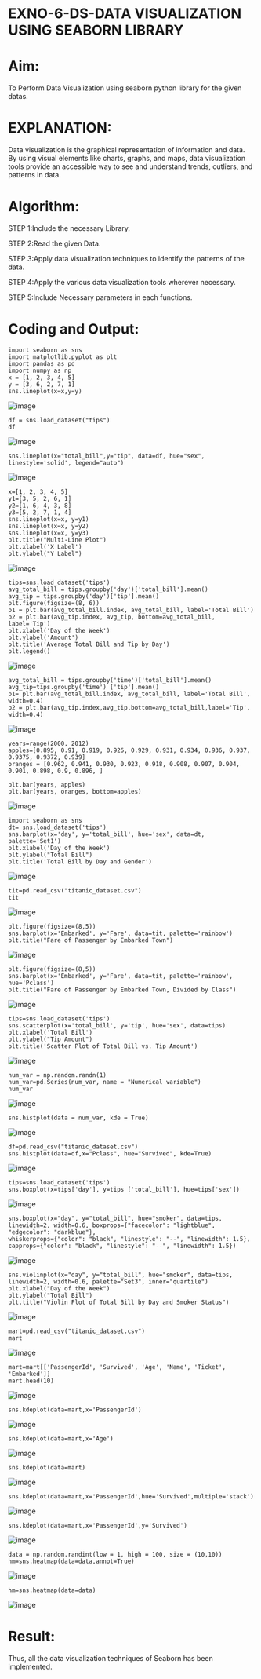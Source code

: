 # EXNO-6-DS-DATA VISUALIZATION USING SEABORN LIBRARY

# Aim:
  To Perform Data Visualization using seaborn python library for the given datas.

# EXPLANATION:
Data visualization is the graphical representation of information and data. By using visual elements like charts, graphs, and maps, data visualization tools provide an accessible way to see and understand trends, outliers, and patterns in data.

# Algorithm:
STEP 1:Include the necessary Library.

STEP 2:Read the given Data.

STEP 3:Apply data visualization techniques to identify the patterns of the data.

STEP 4:Apply the various data visualization tools wherever necessary.

STEP 5:Include Necessary parameters in each functions.

# Coding and Output:

```
import seaborn as sns
import matplotlib.pyplot as plt
import pandas as pd
import numpy as np
x = [1, 2, 3, 4, 5]
y = [3, 6, 2, 7, 1]
sns.lineplot(x=x,y=y)
```
![image](https://github.com/23005529/EXNO-6-DS/assets/139842207/dec24568-bd44-496b-857f-f2755664664b)
```
df = sns.load_dataset("tips")
df
```
![image](https://github.com/23005529/EXNO-6-DS/assets/139842207/c87cf4ed-cb7c-4275-8f34-328fbcadac34)
```
sns.lineplot(x="total_bill",y="tip", data=df, hue="sex", linestyle='solid', legend="auto")
```
![image](https://github.com/23005529/EXNO-6-DS/assets/139842207/d06946aa-b541-4421-bf8a-6cc1ebd0a365)
```
x=[1, 2, 3, 4, 5]
y1=[3, 5, 2, 6, 1]
y2=[1, 6, 4, 3, 8]
y3=[5, 2, 7, 1, 4]
sns.lineplot(x=x, y=y1)
sns.lineplot(x=x, y=y2)
sns.lineplot(x=x, y=y3)
plt.title("Multi-Line Plot")
plt.xlabel('X Label')
plt.ylabel("Y Label")
```
![image](https://github.com/23005529/EXNO-6-DS/assets/139842207/fa506e0d-469c-4112-b90e-95bd0aeb02f0)
```
tips=sns.load_dataset('tips')
avg_total_bill = tips.groupby('day')['total_bill'].mean()
avg_tip = tips.groupby('day')['tip'].mean()
plt.figure(figsize=(8, 6))
p1 = plt.bar(avg_total_bill.index, avg_total_bill, label='Total Bill')
p2 = plt.bar(avg_tip.index, avg_tip, bottom=avg_total_bill, label='Tip')
plt.xlabel('Day of the Week')
plt.ylabel('Amount')
plt.title('Average Total Bill and Tip by Day')
plt.legend()
```
![image](https://github.com/23005529/EXNO-6-DS/assets/139842207/9f6301d7-2d8b-417c-a432-53151aa17121)
```
avg_total_bill = tips.groupby('time')['total_bill'].mean() 
avg_tip=tips.groupby('time') ['tip'].mean()
p1= plt.bar(avg_total_bill.index, avg_total_bill, label='Total Bill', width=0.4)
p2 = plt.bar(avg_tip.index,avg_tip,bottom=avg_total_bill,label='Tip', width=0.4)
```
![image](https://github.com/23005529/EXNO-6-DS/assets/139842207/3e07bb26-8169-49e4-83a1-95e3be999cdd)
```
years=range(2000, 2012)
apples=[0.895, 0.91, 0.919, 0.926, 0.929, 0.931, 0.934, 0.936, 0.937, 0.9375, 0.9372, 0.939] 
oranges = [0.962, 0.941, 0.930, 0.923, 0.918, 0.908, 0.907, 0.904, 0.901, 0.898, 0.9, 0.896, ]
```
```
plt.bar(years, apples)
plt.bar(years, oranges, bottom=apples)
```
![image](https://github.com/23005529/EXNO-6-DS/assets/139842207/d9b2cea0-97c8-4c3f-9d4c-69fc609b9ad2)
```
import seaborn as sns
dt= sns.load_dataset('tips')
sns.barplot(x='day', y='total_bill', hue='sex', data=dt, palette='Set1')
plt.xlabel('Day of the Week')
plt.ylabel("Total Bill")
plt.title('Total Bill by Day and Gender')
```
![image](https://github.com/23005529/EXNO-6-DS/assets/139842207/9601f80c-a0aa-412a-8956-4cbf1ed04809)
```
tit=pd.read_csv("titanic_dataset.csv")
tit
```
![image](https://github.com/23005529/EXNO-6-DS/assets/139842207/67da44fe-0a61-41c9-bec4-c86a482ea889)
```
plt.figure(figsize=(8,5))
sns.barplot(x='Embarked', y='Fare', data=tit, palette='rainbow') 
plt.title("Fare of Passenger by Embarked Town")
```
![image](https://github.com/23005529/EXNO-6-DS/assets/139842207/cf8d5574-c6c3-4816-9409-d3650f6c2d0a)
```
plt.figure(figsize=(8,5))
sns.barplot(x='Embarked', y='Fare', data=tit, palette='rainbow', hue='Pclass') 
plt.title("Fare of Passenger by Embarked Town, Divided by Class")
```
![image](https://github.com/23005529/EXNO-6-DS/assets/139842207/d7aca9dd-ca38-4b80-b2d2-b579a394791d)
```
tips=sns.load_dataset('tips')
sns.scatterplot(x='total_bill', y='tip', hue='sex', data=tips)
plt.xlabel('Total Bill')
plt.ylabel("Tip Amount")
plt.title('Scatter Plot of Total Bill vs. Tip Amount')
```
![image](https://github.com/23005529/EXNO-6-DS/assets/139842207/9467c871-9a09-4793-b4d3-43677fd61040)
```
num_var = np.random.randn(1)
num_var=pd.Series(num_var, name = "Numerical variable")
num_var
```
![image](https://github.com/23005529/EXNO-6-DS/assets/139842207/d2e101d6-0ff7-4c80-89e6-ac035b5ffb28)
```
sns.histplot(data = num_var, kde = True)
```
![image](https://github.com/23005529/EXNO-6-DS/assets/139842207/42513f21-905b-4240-8b49-2220cc0709ff)
```
df=pd.read_csv("titanic_dataset.csv")
sns.histplot(data=df,x="Pclass", hue="Survived", kde=True)
```
![image](https://github.com/23005529/EXNO-6-DS/assets/139842207/6f61c131-57ed-4395-b938-060b234859a3)
```
tips=sns.load_dataset('tips')
sns.boxplot(x=tips['day'], y=tips ['total_bill'], hue=tips['sex'])
```
![image](https://github.com/23005529/EXNO-6-DS/assets/139842207/de3c3609-5fbb-4030-a04a-08011eb65837)
```
sns.boxplot(x="day", y="total_bill", hue="smoker", data=tips, linewidth=2, width=0.6, boxprops={"facecolor": "lightblue", "edgecolor": "darkblue"},
whiskerprops={"color": "black", "linestyle": "--", "linewidth": 1.5}, capprops={"color": "black", "linestyle": "--", "linewidth": 1.5})
```
![image](https://github.com/23005529/EXNO-6-DS/assets/139842207/0a8d04aa-48e1-43bb-b7f0-2c710b21386b)
```
sns.violinplot(x="day", y="total_bill", hue="smoker", data=tips, linewidth=2, width=0.6, palette="Set3", inner="quartile")
plt.xlabel("Day of the Week")
plt.ylabel("Total Bill")
plt.title("Violin Plot of Total Bill by Day and Smoker Status")
```
![image](https://github.com/23005529/EXNO-6-DS/assets/139842207/0fe33cea-e925-458b-9dd7-c1acc469cf24)
```
mart=pd.read_csv("titanic_dataset.csv")
mart
```
![image](https://github.com/23005529/EXNO-6-DS/assets/139842207/fe1471fc-a982-43f7-8f3f-ac76589681f9)
```
mart=mart[['PassengerId', 'Survived', 'Age', 'Name', 'Ticket', 'Embarked']] 
mart.head(10)
```
![image](https://github.com/23005529/EXNO-6-DS/assets/139842207/5ec7b795-4960-4f0f-9542-115d4aef402b)
```
sns.kdeplot(data=mart,x='PassengerId')
```
![image](https://github.com/23005529/EXNO-6-DS/assets/139842207/8a466c68-cea9-44ec-b1a4-733f3a8200ed)

```
sns.kdeplot(data=mart,x='Age')
```
![image](https://github.com/23005529/EXNO-6-DS/assets/139842207/4e3885b6-868e-4f2a-af1e-354f5a31561e)

```
sns.kdeplot(data=mart)
```
![image](https://github.com/23005529/EXNO-6-DS/assets/139842207/850898f0-983d-41bd-90c9-9789b619e425)
```
sns.kdeplot(data=mart,x='PassengerId',hue='Survived',multiple='stack')
```
![image](https://github.com/23005529/EXNO-6-DS/assets/139842207/f191fd8f-ed6b-4228-a551-52adb89cdc9a)

```
sns.kdeplot(data=mart,x='PassengerId',y='Survived')
```
![image](https://github.com/23005529/EXNO-6-DS/assets/139842207/44b44589-6b61-497a-afe1-425bdefb1ff3)
```
data = np.random.randint(low = 1, high = 100, size = (10,10))
hm=sns.heatmap(data=data,annot=True)
```
![image](https://github.com/23005529/EXNO-6-DS/assets/139842207/b047ad42-0df6-4fc5-8f53-033318bde60b)
```
hm=sns.heatmap(data=data)
```
![image](https://github.com/23005529/EXNO-6-DS/assets/139842207/17090152-cefa-48eb-b6c6-22133d575275)

# Result:
 Thus, all the data visualization techniques of Seaborn has been implemented.
